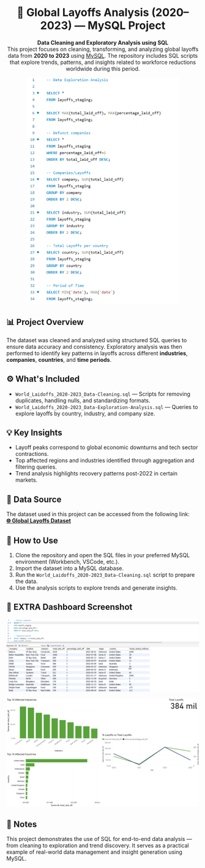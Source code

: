 <h1 align="center">💼 Global Layoffs Analysis (2020–2023) — MySQL Project</h1>

<p align="center">
  <b>Data Cleaning and Exploratory Analysis using SQL</b><br>
  This project focuses on cleaning, transforming, and analyzing global layoffs data from <b>2020 to 2023</b> 
  using <a href="https://www.mysql.com/" target="_blank">MySQL</a>.  
  The repository includes SQL scripts that explore trends, patterns, and insights 
  related to workforce reductions worldwide during this period.
</p>

<p align="center">
  <img src="Exploration.png" alt="MySQL Layoffs Project Screenshot" width="400">
</p>

<h2>📊 Project Overview</h2>
<p>
  The dataset was cleaned and analyzed using structured SQL queries to ensure data accuracy and consistency.  
  Exploratory analysis was then performed to identify key patterns in layoffs across different <b>industries</b>, 
  <b>companies</b>, <b>countries</b>, and <b>time periods</b>.
</p>

<h2>⚙️ What's Included</h2>
<ul>
  <li><code>World_Laidoffs_2020-2023_Data-Cleaning.sql</code> — Scripts for removing duplicates, handling nulls, and standardizing formats.</li>
  <li><code>World_Laidoffs_2020-2023_Data-Exploration-Analysis.sql</code> — Queries to explore layoffs by country, industry, and company size.</li>
</ul>

<h2>💡 Key Insights</h2>
<ul>
  <li>Layoff peaks correspond to global economic downturns and tech sector contractions.</li>
  <li>Top affected regions and industries identified through aggregation and filtering queries.</li>
  <li>Trend analysis highlights recovery patterns post-2022 in certain markets.</li>
</ul>

<h2>📁 Data Source</h2>
<p>
  The dataset used in this project can be accessed from the following link:<br>
  <a href="https://github.com/AlexTheAnalyst/MySQL-YouTube-Series/blob/main/layoffs.csv" target="_blank"><b>🌐 Global Layoffs Dataset</b></a>
</p>

<h2>🧭 How to Use</h2>
<ol>
  <li>Clone the repository and open the SQL files in your preferred MySQL environment (Workbench, VSCode, etc.).</li>
  <li>Import the dataset into a MySQL database.</li>
  <li>Run the <code>World_Laidoffs_2020-2023_Data-Cleaning.sql</code> script to prepare the data.</li>
  <li>Use the analysis scripts to explore trends and generate insights.</li>
</ol>

<h2>📸 EXTRA Dashboard Screenshot</h2>

<p align="center">
  <img src="Defunct_Comp.png" alt="MySQL Query Example" width="800">
</p>
<p align="center">
  <img src="Dashboard.png" alt="MySQL Query Example" width="800">
</p>

<h2>🧠 Notes</h2>
<p>
  This project demonstrates the use of SQL for end-to-end data analysis — from cleaning to exploration and trend discovery.  
  It serves as a practical example of real-world data management and insight generation using MySQL.
</p>
